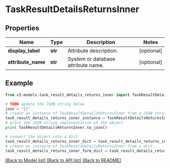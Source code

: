 # TaskResultDetailsReturnsInner


## Properties
Name | Type | Description | Notes
------------ | ------------- | ------------- | -------------
**display_label** | **str** | Attribute description. | [optional] 
**attribute_name** | **str** | System or database attribute name. | [optional] 

## Example

```python
from v3.models.task_result_details_returns_inner import TaskResultDetailsReturnsInner

# TODO update the JSON string below
json = "{}"
# create an instance of TaskResultDetailsReturnsInner from a JSON string
task_result_details_returns_inner_instance = TaskResultDetailsReturnsInner.from_json(json)
# print the JSON string representation of the object
print TaskResultDetailsReturnsInner.to_json()

# convert the object into a dict
task_result_details_returns_inner_dict = task_result_details_returns_inner_instance.to_dict()
# create an instance of TaskResultDetailsReturnsInner from a dict
task_result_details_returns_inner_form_dict = task_result_details_returns_inner.from_dict(task_result_details_returns_inner_dict)
```
[[Back to Model list]](../README.md#documentation-for-models) [[Back to API list]](../README.md#documentation-for-api-endpoints) [[Back to README]](../README.md)


